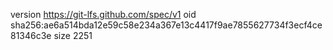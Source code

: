 version https://git-lfs.github.com/spec/v1
oid sha256:ae6a514bda12e59c58e234a367e13c4417f9ae7855627734f3ecf4ce81346c3e
size 2251
